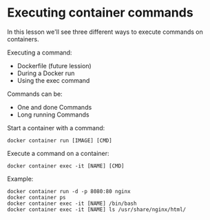 # Executing container commands

In this lesson we'll see three different ways to execute commands on containers.

Executing a command:
- Dockerfile (future lession)
- During a Docker run
- Using the exec command

Commands can be:
- One and done Commands
- Long running Commands

Start a container with a command:
```
docker container run [IMAGE] [CMD]
```

Execute a command on a container:
```
docker container exec -it [NAME] [CMD]
```

Example:
```
docker container run -d -p 8080:80 nginx
docker container ps
docker container exec -it [NAME] /bin/bash
docker container exec -it [NAME] ls /usr/share/nginx/html/
```